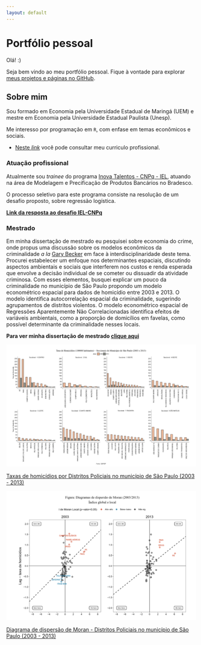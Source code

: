 ```yaml
---
layout: default
---
```


# Portfólio pessoal

Olá! :)

Seja bem vindo ao meu portfólio pessoal. Fique à vontade para explorar [meus projetos e páginas no GitHub](https://github.com/rdurl0).

## Sobre mim

Sou formado em Economia pela Universidade Estadual de Maringá (UEM) e mestre em Economia pela Universidade Estadual Paulista (Unesp).

Me interesso por programação em `R`, com enfase em temas econômicos e sociais. 

- [Neste *link*](./pdf/CV_Raul_de_Sa_Durlo.pdf) você pode consultar meu curriculo profissional.

### Atuação profissional

Atualmente sou *trainee* do programa [Inova Talentos - CNPq - IEL](http://www.portaldaindustria.com.br/inovatalentos), atuando na área de Modelagem e Precificação de Produtos Bancários no Bradesco. 

O processo seletivo para este programa consiste na resolução de um desafio proposto, sobre regressão logística.

**[Link da resposta ao desafio IEL-CNPq](https://rdurl0.github.io/Desafio-IEL-CNPq/docs/desafio.html)**

### Mestrado

Em minha dissertação de mestrado eu pesquisei sobre economia do crime, onde propus uma discussão sobre os modelos econômicos da criminalidade *a la* [Gary Becker](https://www.journals.uchicago.edu/doi/abs/10.1086/259394) em face à interdisciplinaridade deste tema. Procurei estabelecer um enfoque nos determinantes espaciais, discutindo aspectos ambientais e sociais que interferem nos custos e renda esperada que envolve a decisão individual de se cometer ou dissuadir da atividade criminosa. Com esses elementos, busquei explicar um pouco da criminalidade no município de São Paulo propondo um modelo econométrico espacial para dados de homicídio entre 2003 e 2013. O modelo identifica autocorrelação espacial da criminalidade, sugerindo agrupamentos de distritos violentos. O modelo econométrico espacial de Regressões Aparentemente Não Correlacionadas identifica efeitos de variáveis ambientais, como a proporção de domicílios em favelas, como possível determinante da criminalidade nesses locais.

**Para ver minha dissertação de mestrado [clique aqui](https://github.com/rdurl0/Dissertacao-de-Mestrado)**

![](https://github.com/rdurl0/Portfolio/blob/master/assets/img/homicidio_distritos.PNG)

[Taxas de homicídios por Distritos Policiais no município de São Paulo (2003 - 2013)](https://github.com/rdurl0/Portfolio/blob/master/assets/img/homicidio_distritos.PNG)

![](https://github.com/rdurl0/Portfolio/blob/master/assets/img/moran_homicidios.PNG)

[Diagrama de dispersão de Moran - Distritos Policiais no município de São Paulo (2003 - 2013)](https://github.com/rdurl0/Portfolio/blob/master/assets/img/moran_homicidios.PNG)
